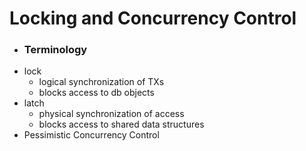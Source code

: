 # Locking and Concurrency Control
+ ### Terminology
+ lock
	+ logical synchronization of TXs
	+ blocks access to db objects
+ latch
	+ physical synchronization of access
	+ blocks access to shared data structures
+ Pessimistic Concurrency Control